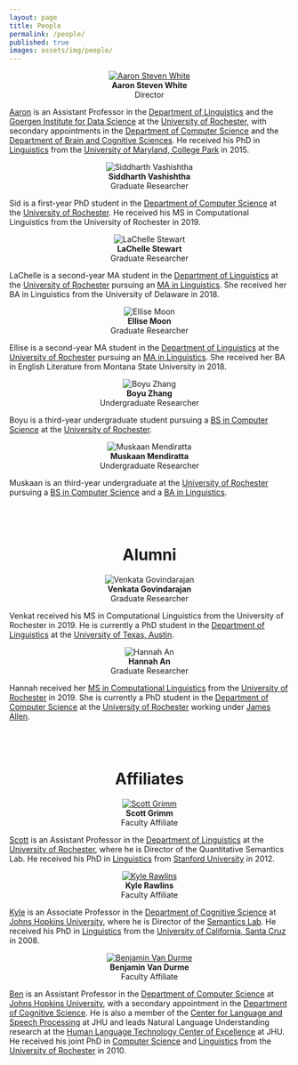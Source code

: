```yaml
---
layout: page
title: People
permalink: /people/
published: true
images: assets/img/people/
---
```


<div class="page" markdown="1">

<center>
<a href="http://aaronstevenwhite.io"><img class="people" alt="Aaron Steven White" src="{{ page.images | relative_url }}aaron-white.jpg" srcset="{{ page.images | relative_url }}aaron-white.jpg" /></a>
</center>  
<center><b>Aaron Steven White</b></center>
<center>Director</center>

[Aaron](http://aaronstevenwhite.io) is an Assistant Professor in the [Department of Linguistics](http://www.sas.rochester.edu/lin/index.html) and the [Goergen Institute for Data Science](http://www.sas.rochester.edu/dsc/) at the [University of Rochester](https://www.rochester.edu/), with secondary appointments in the [Department of Computer Science](https://www.cs.rochester.edu/) and the [Department of Brain and Cognitive Sciences](http://www.sas.rochester.edu/bcs/). He received his PhD in [Linguistics](http://ling.umd.edu/) from the [University of Maryland, College Park](https://www.umd.edu/) in 2015.

<center>
<img class="people" alt="Siddharth Vashishtha" src="{{ page.images | relative_url }}siddharth-vashishtha.jpg" srcset="{{ page.images | relative_url }}siddharth-vashishtha.jpg" /></center>  
<center><b>Siddharth Vashishtha</b>
</center>
<center>Graduate Researcher</center>

Sid is a first-year PhD student in the [Department of Computer Science](https://www.cs.rochester.edu/) at the [University of Rochester](https://www.rochester.edu/). He received his MS in Computational Linguistics from the University of Rochester in 2019.

<center>
<img class="people" alt="LaChelle Stewart" src="{{ page.images | relative_url }}lachelle-stewart.jpg" srcset="{{ page.images | relative_url }}lachelle-stewart.jpg" /></center>  
<center><b>LaChelle Stewart</b>
</center>
<center>Graduate Researcher</center>

LaChelle is a second-year MA student in the [Department of Linguistics](http://www.sas.rochester.edu/lin/graduate/MS.html) at the [University of Rochester](https://www.rochester.edu/) pursuing an [MA in Linguistics](http://www.sas.rochester.edu/lin/graduate/master.html). She received her BA in Linguistics from the University of Delaware in 2018.

<center>
<img class="people" alt="Ellise Moon" src="{{ page.images | relative_url }}ellise-moon.jpg" srcset="{{ page.images | relative_url }}ellise-moon.jpg" /></center>  
<center><b>Ellise Moon</b>
</center>
<center>Graduate Researcher</center>

Ellise is a second-year MA student in the [Department of Linguistics](http://www.sas.rochester.edu/lin/graduate/MS.html) at the [University of Rochester](https://www.rochester.edu/) pursuing an [MA in Linguistics](http://www.sas.rochester.edu/lin/graduate/master.html). She received her BA in English Literature from Montana State University in 2018.

<center>
<img class="people" alt="Boyu Zhang" src="{{ page.images | relative_url }}boyu-zhang.jpg" srcset="{{ page.images | relative_url }}boyu-zhang.jpg" /></center>  
<center><b>Boyu Zhang</b>
</center>
<center>Undergraduate Researcher</center>

Boyu is a third-year undergraduate student pursuing a [BS in Computer Science](https://www.cs.rochester.edu/undergraduate/index.html) at the [University of Rochester](https://www.rochester.edu/).


<center>
<img class="people" alt="Muskaan Mendiratta" src="{{ page.images | relative_url }}muskaan-mendiratta.jpg" srcset="{{ page.images | relative_url }}muskaan-mendiratta.jpg" /></center>  
<center><b>Muskaan Mendiratta</b>
</center>
<center>Undergraduate Researcher</center>

Muskaan is an third-year undergraduate at the [University of Rochester](https://www.rochester.edu/) pursuing a [BS in Computer Science](https://www.cs.rochester.edu/undergraduate/index.html) and a [BA in Linguistics](http://www.sas.rochester.edu/lin/undergraduate/index.html).

<br/>
<br/>

<center><h1>Alumni</h1></center>

<center>
<img class="people" alt="Venkata Govindarajan" src="{{ page.images | relative_url }}venkata-govindarajan.jpg" srcset="{{ page.images | relative_url }}venkata-govindarajan.jpg" /></center>  
<center><b>Venkata Govindarajan</b>
</center>
<center>Graduate Researcher</center>

Venkat received his MS in Computational Linguistics from the University of Rochester in 2019. He is currently a PhD student in the [Department of Linguistics](https://liberalarts.utexas.edu/linguistics/) at the [University of Texas, Austin](https://www.utexas.edu/).

<center>
<img class="people" alt="Hannah An" src="{{ page.images | relative_url }}hannah-an.jpg" srcset="{{ page.images | relative_url }}hannah-an.jpg" /></center>  
<center><b>Hannah An</b>
</center>
<center>Graduate Researcher</center>

Hannah received her [MS in Computational Linguistics](http://www.sas.rochester.edu/lin/graduate/MS.html) from the [University of Rochester](https://www.rochester.edu/) in 2019. She is currently a PhD student in the [Department of Computer Science](https://www.cs.rochester.edu/) at the [University of Rochester](https://www.rochester.edu/) working under [James Allen](http://www.cs.rochester.edu/~james/).

<br/>
<br/>

<center><h1>Affiliates</h1></center>

<center>
<a href="http://www.sas.rochester.edu/lin/sgrimm/"><img class="people" alt="Scott Grimm" src="{{ page.images | relative_url }}scott-grimm.jpg" srcset="{{ page.images | relative_url }}scott-grimm.jpg" /></a>
</center>  
<center><b>Scott Grimm</b></center>
<center>Faculty Affiliate</center>

[Scott](http://www.sas.rochester.edu/lin/sgrimm/) is an Assistant Professor in the [Department of Linguistics](http://www.sas.rochester.edu/lin/index.html) at the [University of Rochester](https://www.rochester.edu/), where he is Director of the Quantitative Semantics Lab. He received his PhD in [Linguistics](https://linguistics.stanford.edu/) from [Stanford University](https://www.stanford.edu/) in 2012.

<center>
<a href="http://sites.krieger.jhu.edu/rawlins/"><img class="people" alt="Kyle Rawlins" src="{{ page.images | relative_url }}kyle-rawlins.jpg" srcset="{{ page.images | relative_url }}kyle-rawlins.jpg" /></a></center>  
<center><b>Kyle Rawlins</b></center>
<center>Faculty Affiliate</center>

[Kyle](http://sites.krieger.jhu.edu/rawlins/) is an Associate Professor in the [Department of Cognitive Science](http://cogsci.jhu.edu/) at [Johns Hopkins University](https://www.jhu.edu/), where he is Director of the [Semantics Lab](http://sites.krieger.jhu.edu/rawlins/semantics-lab/). He received his PhD in [Linguistics](https://linguistics.ucsc.edu/) from the [University of California, Santa Cruz](https://www.ucsc.edu/) in 2008.

<center>
<a href="http://www.cs.jhu.edu/~vandurme/"><img class="people" alt="Benjamin Van Durme" src="{{ page.images | relative_url }}benjamin-vandurme.jpg" srcset="{{ page.images | relative_url }}benjamin-vandurme.jpg" /></a></center>  
<center><b>Benjamin Van Durme</b></center>
<center>Faculty Affiliate</center>

[Ben](http://www.cs.jhu.edu/~vandurme/) is an Assistant Professor in the [Department of Computer Science](https://www.cs.jhu.edu/) at [Johns Hopkins University](https://www.jhu.edu/), with a secondary appointment in the [Department of Cognitive Science](http://cogsci.jhu.edu/). He is also a member of the [Center for Language and Speech Processing](https://www.clsp.jhu.edu/) at JHU and leads Natural Language Understanding research at the [Human Language Technology Center of Excellence](https://hltcoe.jhu.edu/) at JHU. He received his joint PhD in [Computer Science](https://www.cs.rochester.edu/) and [Linguistics](http://www.sas.rochester.edu/lin/index.html) from the [University of Rochester](https://www.rochester.edu/) in 2010.

</div>
